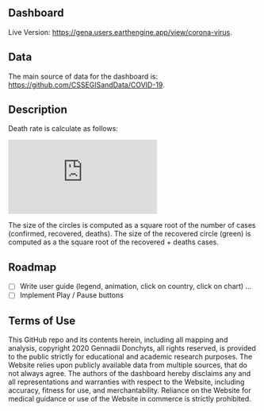 ## Dashboard

Live Version: https://gena.users.earthengine.app/view/corona-virus.

## Data

The main source of data for the dashboard is: https://github.com/CSSEGISandData/COVID-19. 

## Description 

Death rate is calculate as follows:

![equation](http://www.sciweavers.org/tex2img.php?eq=DeathRate%20%3D%20%5B%5Cfrac%7BN_%7Bdeaths%7D%7D%7BN_%7Bconfirmed%7D%7D%3B%20%5Cfrac%7BN_%7Bdeaths%7D%7D%7BN_%7Bdeaths%7D%2BN_%7Brecovered%7D%7D%5D%0A&bc=White&fc=Black&im=png&fs=12&ff=arev&edit=0)

The size of the circles is computed as a square root of the number of cases (confirmed, recovered, deaths). The size of the recovered circle (green) is computed as a the square root of the recovered + deaths cases.

## Roadmap

- [ ] Write user guide (legend, animation, click on country, click on chart) ...
- [ ] Implement Play / Pause buttons

## Terms of Use

This GitHub repo and its contents herein, including all mapping and analysis, copyright 2020 Gennadii Donchyts, all rights reserved, is provided to the public strictly for educational and academic research purposes. The Website relies upon publicly available data from multiple sources, that do not always agree. The authors of the dashboard hereby disclaims any and all representations and warranties with respect to the Website, including accuracy, fitness for use, and merchantability. Reliance on the Website for medical guidance or use of the Website in commerce is strictly prohibited.
